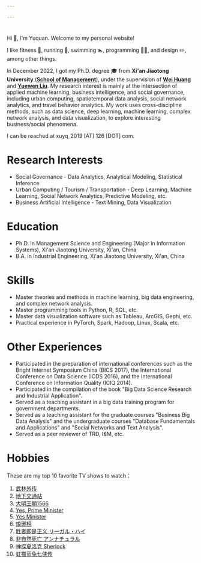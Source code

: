 ```yaml
---

---
```

<!-- http://ibids.cn -->
# 
Hi :wave:, I'm Yuquan. Welcome to my personal website!

I like fitness :muscle:, running :running:, swimming :swimmer:, programming :man_technologist:, and 
 design :pencil2:, among other things.
<!-- graphic -->


In December 2022, I got my Ph.D. degree :mortar_board: from **Xi'an Jiaotong University** (**[School of Management](https://som.xjtu.edu.cn)**), 
under the supervision of 
**[Wei Huang](https://www.sustech.edu.cn/zh/faculties/weihuangwayne.html)** and **[Yuewen Liu](https://som.xjtu.edu.cn/info/1014/3597.htm)**. 
My research interest is mainly at the intersection of applied machine learning, business intelligence, and social governance, including urban computing, 
spatiotemporal data analysis, social network analytics, and travel behavior analytics. 
My work uses cross-discipline methods, such as data science, deep learning, machine learning, complex network analysis, 
and data visualization, to explore interesting business/social phenomena.

I can be reached at xuyq_2019 [AT] 126 [DOT] com.


# Research Interests

- Social Governance - Data Analytics, Analytical Modeling, Statistical Inference
- Urban Computing / Tourism / Transportation - Deep Learning, Machine Learning, Social Network Analytics, Predictive Modeling, etc.
- Business Artificial Intelligence - Text Mining, Data Visualization

# Education

- Ph.D. in Management Science and Engineering (Major in Information Systems), Xi'an Jiaotong University, Xi'an, China
- B.A. in Industrial Engineering, Xi'an Jiaotong University, Xi'an, China

# Skills
- Master theories and methods in machine learning, big data engineering, and complex network analysis.
- Master programming tools in Python, R, SQL,  etc.	
- Master data visualization software such as Tableau, ArcGIS, Gephi, etc.
- Practical experience in PyTorch, Spark, Hadoop, Linux, Scala, etc.

# Other Experiences
- Participated in the preparation of international conferences such as the Bright Internet Symposium China (BICS 2017), the International Conference on Data Science (ICDS 2016), and the International Conference on Information Quality (ICIQ 2014).
- Participated in the compilation of the book "Big Data Science Research and Industrial Application".
- Served as a teaching assistant in a big data training program for government departments.
- Served as a teaching assistant for the graduate courses "Business Big Data Analysis" and the undergraduate courses "Database Fundamentals and Applications" and "Social Networks and Text Analysis".
- Served as a peer reviewer of TRD, I&M, etc.


# Hobbies
<!-- There are top 10 TV shows I like to watch: -->
These are my top 10 favorite TV shows to watch：
1. [武林外传](https://movie.douban.com/subject/3882715/)
2. [地下交通站](https://movie.douban.com/subject/2133474/)
3. [大明王朝1566](https://movie.douban.com/subject/2210001/)
4. [Yes, Prime Minister](https://movie.douban.com/subject/1441948/)
5. [Yes Minister](https://movie.douban.com/subject/4937405/)
6. [琅琊榜](https://movie.douban.com/subject/25754848/)
7. [胜者即是正义 リーガル・ハイ](https://movie.douban.com/subject/10491666/)
8. [非自然死亡 アンナチュラル](https://movie.douban.com/subject/27140017/)
9. [神探夏洛克 Sherlock](https://movie.douban.com/subject/3986493/)
10. [虹猫蓝兔七侠传](https://movie.douban.com/subject/3204594/)


